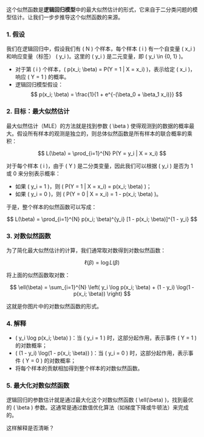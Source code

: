 这个似然函数是**逻辑回归模型**中的最大似然估计的形式，它来自于二分类问题的模型估计。让我们一步步推导这个似然函数的来源。

### 1. **假设**
我们在逻辑回归中，假设我们有 \( N \) 个样本，每个样本 \( i \) 有一个自变量 \( x_i \) 和响应变量（标签） \( y_i \)。这里的 \( y_i \) 是二元变量，即 \( y_i \in \{0, 1\} \)。

- 对于第 \( i \) 个样本，\( p(x_i; \beta) = P(Y = 1 | X = x_i) \)，表示给定 \( x_i \)，响应 \( Y = 1 \) 的概率。
- 逻辑回归模型假设：
  $$
  p(x_i; \beta) = \frac{1}{1 + e^{-(\beta_0 + \beta_1 x_i)}}
  $$

### 2. **目标：最大似然估计**
最大似然估计（MLE）的方法就是找到参数 \( \beta \) 使得观测到的数据的概率最大。假设所有样本的观测是独立的，则总体似然函数是所有样本的联合概率的乘积：

$$
L(\beta) = \prod_{i=1}^{N} P(Y = y_i | X = x_i)
$$

对于每个样本 \( i \)，由于 \( Y \) 是二分类变量，因此我们可以根据 \( y_i \) 是否为 1 或 0 来分别表示概率：

- 如果 \( y_i = 1 \)，则 \( P(Y = 1 | X = x_i) = p(x_i; \beta) \)；
- 如果 \( y_i = 0 \)，则 \( P(Y = 0 | X = x_i) = 1 - p(x_i; \beta) \)。

于是，整个样本的似然函数可以写成：

$$
L(\beta) = \prod_{i=1}^{N} p(x_i; \beta)^{y_i} [1 - p(x_i; \beta)]^{1 - y_i}
$$

### 3. **对数似然函数**
为了简化最大似然估计的计算，我们通常取对数得到对数似然函数：

$$
\ell(\beta) = \log L(\beta)
$$

将上面的似然函数取对数：

$$
\ell(\beta) = \sum_{i=1}^{N} \left( y_i \log p(x_i; \beta) + (1 - y_i) \log(1 - p(x_i; \beta)) \right)
$$

这就是你图片中的对数似然函数的形式。

### 4. **解释**
- \( y_i \log p(x_i; \beta) \)：当 \( y_i = 1 \) 时，这部分起作用，表示事件 \( Y = 1 \) 的对数概率；
- \( (1 - y_i) \log(1 - p(x_i; \beta)) \)：当 \( y_i = 0 \) 时，这部分起作用，表示事件 \( Y = 0 \) 的对数概率；
- 将每个样本的贡献相加得到整个样本的对数似然函数。

### 5. **最大化对数似然函数**
逻辑回归的参数估计就是通过最大化这个对数似然函数 \( \ell(\beta) \)，找到最优的 \( \beta \) 参数。这通常是通过数值优化算法（如梯度下降或牛顿法）来完成的。

这样解释是否清晰？